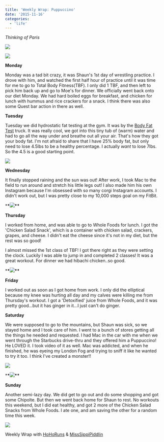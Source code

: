 ```yaml
---
title: 'Weekly Wrap: Puppuccino'
date: '2015-11-16'
categories:
  - 'life'
---
```


_Thinking of Paris_

![](images/tumblr_nxwu1ty2Gb1qzasfoo3_1280.jpg)

[![](images/WeeklyWrap.jpg)](https://3.bp.blogspot.com/-nvrsswp-b3w/V1XXdQo0PRI/AAAAAAABXPM/Ku__EW6Powso_FrM-9Z7owC7ynL0g5Q6wCKgB/s1600/WeeklyWrap.jpg)

**Monday**

Monday was a tad bit crazy, it was Shaun's 1st day of wrestling practice. I drove with him, and watched the first half hour of practice until it was time for me to go to Total Body Fitness(TBF). I only did 1 TBF, and then left to pick him back up and go to Moe's for dinner. We officially went back onto our diet Monday. We had hard boiled eggs for breakfast, and chicken for lunch with hummus and rice crackers for a snack. I think there was also some Quest bar action in there as well.

**Tuesday**

Tuesday we did hydrostatic fat testing at the gym. It was by the [Body Fat Test](http://www.bodyfattest.com/) truck. It was really cool, we got into this tiny tub of (warm) water and had to go all the way under and breathe out all your air. That's how they got your body fat. I'm not afraid to share that I have 25% body fat, but only need to lose 4.5lbs to be a healthy percentage. I actually *want* to lose 7lbs. So the 4.5 is a good starting point.

[![](images/November%2B10%252C%2B2015%2Bat%2B1044PM%2BHydrostatic%2BTesting...%2BGot%2Bsome%2Binsight%2Binto%2Bbody%2Bfat%2Band%2Bnutrition%2B%2523hydrostatic%2B%2523hydrostaticweighing%2B%2523bodyfattest%2B%2523cmma%2B%2523fitness%2B%2523fitlife.jpg)](http://1.bp.blogspot.com/-UfLnqq30BXw/VkUehKIbjAI/AAAAAAAA61Y/a0ir4ACjDPA/s1600/November%2B10%252C%2B2015%2Bat%2B1044PM%2BHydrostatic%2BTesting...%2BGot%2Bsome%2Binsight%2Binto%2Bbody%2Bfat%2Band%2Bnutrition%2B%2523hydrostatic%2B%2523hydrostaticweighing%2B%2523bodyfattest%2B%2523cmma%2B%2523fitness%2B%2523fitlife.jpg)

**Wednesday**

It finally stopped raining and the sun was out! After work, I took Mac to the field to run around and stretch his little legs out! I also made him his own Instagram because I'm obsessed with so many corgi Instagram accounts. I didn't work out, but I was pretty close to my 10,000 steps goal on my FitBit.

\***\*![](images/tumblr_nxwu1ty2Gb1qzasfoo4_1280.jpg)\*\***

**Thursday**

I worked from home, and was able to go to Whole Foods for lunch. I got the 'Chicken Salad Snack', which is a container with chicken salad, crackers, grapes, and cheese. I didn't eat the cheese since it's not in my diet, but the rest was so good!

I almost missed the 1st class of TBF! I got there right as they were setting the clock. Luckily I was able to jump in and completed 2 classes! It was a great workout. For dinner we had hibachi chicken..so good.

\***\*![](images/tumblr_nxwu1ty2Gb1qzasfoo5_1280.jpg)\*\***

**Friday**

I worked out as soon as I got home from work. I only did the elliptical because my knee was hurting all day and my calves were killing me from Thursday's workout. I got a 'Detoxified' juice from Whole Foods, and it was pretty good...but it has ginger in it...I just can't do ginger.

**Saturday**

We were supposed to go to the mountains, but Shaun was sick, so we stayed home and I took care of him. I went to a bunch of stores getting all the things he needed and requested. I had Mac in the car with me when we went through the Starbucks drive-thru and they offered him a Puppuccino! He LOVED it. I took video of it as well. Mac was addicted, and when he finished, he was eyeing my London Fog and trying to sniff it like he wanted to try it too. I think I've created a monster!!

![](images/tumblr_nxwu1ty2Gb1qzasfoo1_1280.jpg)

\***\*![](images/tumblr_nxwu1ty2Gb1qzasfoo2_1280.jpg)\*\***

**Sunday**

Another semi-lazy day. We did get to go out and do some shopping and got some Chipolte. But then we went back home for Shaun to rest. No workouts this weekend, but I did eat healthy, and got 2 more of the Chicken Salad Snacks from Whole Foods. I ate one, and am saving the other for a random time this week.

[![](images/WeeklyWrap-300x300.jpg)](http://www.misssippipiddlin.com/)

Weekly Wrap with [HoHoRuns](http://hohoruns.blogspot.com/) & [MissSippiPiddlin](http://www.misssippipiddlin.com/)
